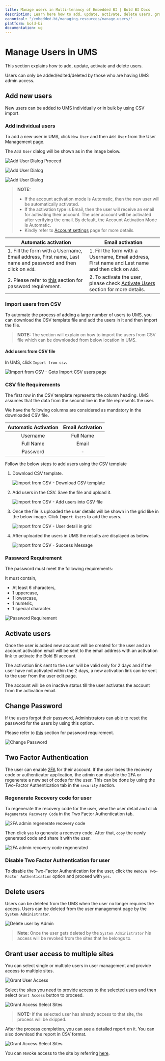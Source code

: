 ```yaml
---
title: Manage users in Multi-tenancy of Embedded BI | Bold BI Docs
description: Learn here how to add, update, activate, delete users, grant access to the site and more in User Management Server of Embedded Bold BI.
canonical: "/embedded-bi/managing-resources/manage-users/"
platform: bold-bi
documentation: ug
---
```


# Manage Users in UMS

This section explains how to add, update, activate and delete users.

Users can only be added/edited/deleted by those who are having UMS admin access.

## Add new users

New users can be added to UMS individually or in bulk by using CSV import.

### Add individual users

To add a new user in UMS, click `New User` and then `Add User` from the User Management page. 

The `Add User` dialog will be shown as in the image below.

![Add User Dialog Proceed](/static/assets/embedded/multi-tenancy/images/add-user-dialog-proceed.png#max-width=95%)

![Add User Dialog](/static/assets/embedded/multi-tenancy/images/add-user-dialog-save.png#max-width=95%)

![Add User Dialog](/static/assets/embedded/multi-tenancy/images/add-user-success-prompt.png#max-width=95%)

> **NOTE:**  
> * If the account activation mode is Automatic, then the new user will be automatically activated. 
> * If the activation type is Email, then the user will receive an email for activating their account. The user account will be activated after verifying the email. By default, the Account Activation Mode is Automatic.
> * Kindly refer to [Account settings](/embedded-bi/site-administration/account-settings/) page for more details.

**Automatic activation**|**Email activation**
-----|-----
1. Fill the form with a Username, Email address, First name, Last name and password and then click on `Add`.|1. Fill the form with a Username, Email address, First name and Last name and then click on `Add`.
2. Please refer to [this](#password-requirement) section for password requirement.|2. To activate the user, please check [Activate Users](#activate-users) section for more details.

### Import users from CSV

To automate the process of adding a large number of users to UMS, you can download the CSV template file and add the users in it and then import the file.

> **NOTE:**  The section will explain on how to import the users from CSV file which can be downloaded from below location in UMS.

#### Add users from CSV file

In UMS, click `Import from csv`.

![Import from CSV - Goto Import CSV users page](/static/assets/embedded/multi-tenancy/images/goto-import-csv-users.png#max-width=95%)

### CSV file Requirements

The first row in the CSV template represents the column heading. UMS assumes that the data from the second line in the file represents the user.

We have the following columns are considered as mandatory in the downloaded CSV file.

**Automatic Activation**|**Email Activation**
:-----:|:-----:
Username|Full Name
Full Name|Email
Password|-

Follow the below steps to add users using the CSV template

1. Download CSV template.

	![Import from CSV - Download CSV template](/static/assets/embedded/multi-tenancy/images/download-csv-template.png#max-width=95%)

2. Add users in the CSV. Save the file and upload it.

	![Import from CSV - Add users into CSV file](/static/assets/embedded/multi-tenancy/images/csv-import-add-users.png#max-width=95%)

3. Once the file is uploaded the user details will be shown in the grid like in the below image. Click `Import Users` to add the users.

	![Import from CSV - User detail in grid](/static/assets/embedded/multi-tenancy/images/csv-import-proceed.png#max-width=95%)

4. After uploaded the users in UMS the results are displayed as below.

    ![Import from CSV - Success Message](/static/assets/embedded/multi-tenancy/images/csv-import-success-prompt.png#max-width=95%)
	
### Password Requirement
The password must meet the following requirements:

It must contain,

* At least 6 characters,
* 1 uppercase,
* 1 lowercase,
* 1 numeric,
* 1 special character.

![Password Requirement](/static/assets/embedded/multi-tenancy/images/user-add-dialog-password-validation.png#max-width=40%)

## Activate users
Once the user is added new account will be created for the user and an account activation email will be sent to the email address with an activation link to activate the Bold BI account.

The activation link sent to the user will be valid only for 2 days and if the user have not activated within the 2 days, a new activation link can be sent to the user from the user edit page.

The account will be on inactive status till the user activates the account from the activation email.

## Change Password 
If the users forgot their password, Administrators can able to reset the password for the users by using this option.

Please refer to [this](#password-requirement) section for password requirement.

![Change Password](/static/assets/embedded/multi-tenancy/images/change-password.png#max-width=95%)

## Two Factor Authentication
The user can enable [2FA](/embedded-bi/profile/#two-factor-authentication) for their account. If the user loses the recovery code or authenticator application, the admin can disable the 2FA or regenerate a new set of codes for the user. This can be done by using the Two-Factor Authentication tab in the `security` section.

### Regenerate Recovery code for user
To regenerate the recovery code for the user, view the user detail and click `Regenerate Recovery Code` in the Two Factor Authentication tab.

![2FA admin regenerate recovery code](/static/assets/embedded/multi-tenancy/images/regenerate-recovery-code-admin.png#max-width=95%)

Then click `yes` to generate a recovery code. After that, `copy` the newly generated code and share it with the user.

![2FA admin recovery code regenerated](/static/assets/embedded/multi-tenancy/images/recovery-code-regenerated-admin.png#max-width=95%)

### Disable Two Factor Authentication for user

To disable the Two-Factor Authentication for the user, click the `Remove Two-Factor Authentication` option and proceed with `yes`.

## Delete users
Users can be deleted from the UMS when the user no longer requires the access. Users can be deleted from the user management page by the `System Administrator`.

![Delete user by Admin](/static/assets/embedded/multi-tenancy/images/delete-user.png#max-width=95%)

> **Note:**  Once the user gets deleted by the `System Administrator` his access will be revoked from the sites that he belongs to.

## Grant user access to multiple sites

You can select single or multiple users in user management and provide access to multiple sites.

![Grant User Access](/static/assets/embedded/multi-tenancy/images/grant-user-access-proceed.png#max-width=95%)

Select the sites you need to provide access to the selected users and then select `Grant Access` button to proceed.

![Grant Access Select Sites](/static/assets/embedded/multi-tenancy/images/grant-access-select-site.png#max-width=95%)

> **NOTE:**  If the selected user has already access to that site, the process will be skipped.

After the process completion, you can see a detailed report on it. You can also download the report in CSV format.

![Grant Access Select Sites](/static/assets/embedded/multi-tenancy/images/grant-access-report.png#max-width=95%)

You can revoke access to the site by referring [here](/embedded-bi/multi-tenancy/manage-sites/#revoke-access).
